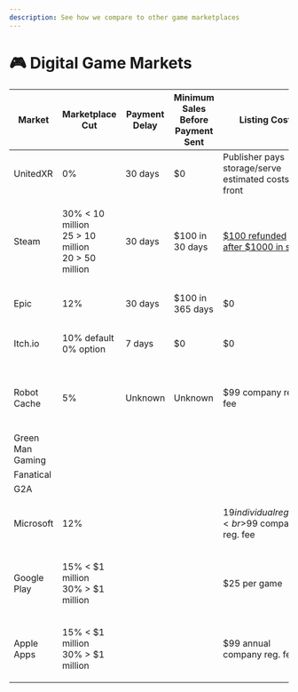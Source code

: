 ```yaml
---
description: See how we compare to other game marketplaces
---
```


# 🎮 Digital Game Markets

| Market           | Marketplace Cut                                                    | Payment Delay | Minimum Sales Before Payment Sent | Listing Cost                                                                                           | Revenue                                                                                                                                                           | # of Games                                                                                                                                                                                                             | # of Customers                                                                                                                                                              | Resale Royalty                     | Code          | Blockchain  |
| ---------------- | ------------------------------------------------------------------ | ------------- | --------------------------------- | ------------------------------------------------------------------------------------------------------ | ----------------------------------------------------------------------------------------------------------------------------------------------------------------- | ---------------------------------------------------------------------------------------------------------------------------------------------------------------------------------------------------------------------- | --------------------------------------------------------------------------------------------------------------------------------------------------------------------------- | ---------------------------------- | ------------- | ----------- |
| UnitedXR         | 0%                                                                 | 30 days       | $0                                | Publisher pays storage/serve estimated costs up front                                                  | 0                                                                                                                                                                 | 0                                                                                                                                                                                                                      | 0                                                                                                                                                                           | Publisher decides                  | Open-source   | Undecided   |
| Steam            | <p>30% &#x3C; 10 million<br>25 > 10 million<br>20 > 50 million</p> | 30 days       | $100 in 30 days                   | [$100 refunded after $1000 in sales](https://xsolla.com/blog/self-publish-on-steam-the-ultimate-guide) | [Undisclosed](https://gameworldobserver.com/2022/03/09/steam-welcomed-over-30-million-new-purchasers-in-2021-with-players-spending-4-3-million-years-on-platform) | [10,696](https://www.statista.com/statistics/552623/number-games-released-steam/#:\~:text=The%20platform%20initially%20released%20just,on%20the%20platform%20so%20far.)                                                | [120 million MAU](https://www.statista.com/statistics/308330/number-stream-users/)                                                                                          | No resales                         | Closed-source | Centralized |
| Epic             | 12%                                                                | 30 days       | $100 in 365 days                  | $0                                                                                                     | [$700 million in 2021](https://earthweb.com/epic-games-store-statistics/)                                                                                         | [470](https://earthweb.com/epic-games-store-statistics/)                                                                                                                                                               | [62 million MAU](https://www.statista.com/statistics/1234012/number-epic-games-store-users/)                                                                                | No resales                         | Closed-source | Centralized |
| Itch.io          | <p>10% default<br>0% option</p>                                    | 7 days        | $0                                | $0                                                                                                     | Undisclosed                                                                                                                                                       | [527,250](https://itch.io/games)                                                                                                                                                                                       | [31.3 million MAU](https://www.polygon.com/22396021/itchio-epic-games-store-windows-pc-apps#:\~:text=The%20addition%20will%20put%20itch,itch.io%20to%20Epic's%20customers.) | No resales                         | Closed-source | Centralized |
| Robot Cache      | 5%                                                                 | Unknown       | Unknown                           | $99 company reg. fee                                                                                   | [<$5 million](https://www.zoominfo.com/c/robot-cache/449314291)                                                                                                   | [700](https://venturebeat.com/2018/12/11/robotcache-signs-22-publishers-with-700-games-for-blockchain-app-store/#:\~:text=RobotCache%20has%2022%20publishers%20and,blockchain%2Dbased%20alternative%20to%20Steam.)     | Undisclosed                                                                                                                                                                 | <p>75% publisher<br>25% seller</p> | Closed-source | Casper      |
| Green Man Gaming |                                                                    |               |                                   |                                                                                                        |                                                                                                                                                                   |                                                                                                                                                                                                                        |                                                                                                                                                                             |                                    |               |             |
| Fanatical        |                                                                    |               |                                   |                                                                                                        |                                                                                                                                                                   |                                                                                                                                                                                                                        |                                                                                                                                                                             |                                    |               |             |
| G2A              |                                                                    |               |                                   |                                                                                                        |                                                                                                                                                                   |                                                                                                                                                                                                                        |                                                                                                                                                                             |                                    |               |             |
| Microsoft        | 12%                                                                |               |                                   | <p>$19 individual reg. fee<br>$99 company reg. fee</p>                                                 | Undisclosed                                                                                                                                                       | [998](https://www.microsoft.com/en-us/store/best-selling/games/pc)                                                                                                                                                     | Undisclosed                                                                                                                                                                 | No resales                         | Closed-source | Centralized |
| Google Play      | <p>15% &#x3C; $1 million<br>30% > $1 million</p>                   |               |                                   | $25 per game                                                                                           | [$37.3 billion in 2021](https://www.businessofapps.com/data/app-revenues/)                                                                                        | [477,877](https://www.statista.com/statistics/780229/number-of-available-gaming-apps-in-the-google-play-store-quarter/#:\~:text=This%20statistic%20gives%20information%20on,compared%20to%20the%20previous%20quarter.) | Undisclosed                                                                                                                                                                 | No resales                         | Closed-source | Centralized |
| Apple Apps       | <p>15% &#x3C; $1 million<br>30% > $1 million</p>                   |               |                                   | $99 annual company reg. fee                                                                            | [$52.3 billion in 2021](https://www.businessofapps.com/data/app-revenues/)                                                                                        | [984,000](https://www.businessofapps.com/data/app-stores/)                                                                                                                                                             | Undisclosed                                                                                                                                                                 | No resales                         | Closed-source | Centralized |
